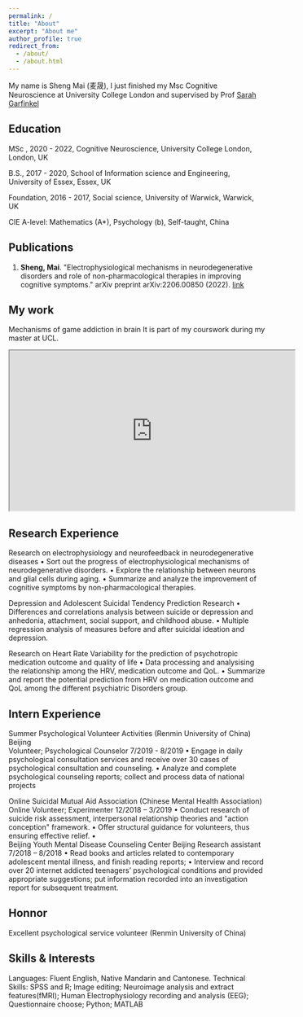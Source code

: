 ```yaml
---
permalink: /
title: "About"
excerpt: "About me"
author_profile: true
redirect_from: 
  - /about/
  - /about.html
---
```


My name is Sheng Mai (麦晟), I just finished my Msc Cognitive Neuroscience at University College London and supervised by Prof [Sarah Garfinkel](https://www.ucl.ac.uk/icn/sarah-garfinkel)

## Education 

MSc , 2020 - 2022, Cognitive Neuroscience, University College London, London, UK

B.S., 2017 - 2020, School of Information science and Engineering, University of Essex, Essex, UK

Foundation, 2016 - 2017, Social science, University of Warwick, Warwick, UK

CIE A-level: Mathematics (A*), Psychology (b), Self-taught, China

## Publications

1. **Sheng, Mai**. "Electrophysiological mechanisms in neurodegenerative disorders and role of non-pharmacological therapies in improving cognitive symptoms." arXiv preprint arXiv:2206.00850 (2022). [link](https://arxiv.org/abs/2206.00850)

## My work
 Mechanisms of game addiction in brain
 It is part of my courswork during my master at UCL.
 
<p align="center">
<iframe width="560" height="315" src="https://www.youtube.com/watch?v=LXbxsOTjcqo" title="YouTube video player" fameborder="0" allow="accelerometer; autoplay; clipboard-write; encrypted-media; gyroscope; picture-in-picture" allowfullscreen></iframe>

</p> 

## Research Experience

Research on electrophysiology and neurofeedback in neurodegenerative diseases
•	Sort out the progress of electrophysiological mechanisms of neurodegenerative disorders.
•	Explore the relationship between neurons and glial cells during aging.
•	Summarize and analyze the improvement of cognitive symptoms by non-pharmacological therapies.

Depression and Adolescent Suicidal Tendency Prediction Research
•	Differences and correlations analysis between suicide or depression and anhedonia, attachment, social support, and childhood abuse.
•	Multiple regression analysis of measures before and after suicidal ideation and depression.

Research on Heart Rate Variability for the prediction of psychotropic medication outcome and quality of life
•	Data processing and analysising the relationship among the HRV, medication outcome and QoL.
•	Summarize and report the potential prediction from HRV on medication outcome and QoL among the different psychiatric Disorders group.

## Intern Experience
Summer Psychological Volunteer Activities (Renmin University of China)                                              Beijing                      
Volunteer; Psychological Counselor                                                                                                    7/2019 - 8/2019
•	Engage in daily psychological consultation services and receive over 30 cases of psychological consultation and counseling.
•	Analyze and complete psychological counseling reports; collect and process data of national projects

Online Suicidal Mutual Aid Association (Chinese Mental Health Association)                                       Online
Volunteer; Experimenter                                                                                                               12/2018 – 3/2019
•	Conduct research of suicide risk assessment, interpersonal relationship theories and "action conception" framework.
•	Offer structural guidance for volunteers, thus ensuring effective relief.
•	
Beijing Youth Mental Disease Counseling Center                                                                           Beijing
Research assistant                                                                                                                     7/2018 – 8/2018
•	Read books and articles related to contemporary adolescent mental illness, and finish reading reports;
•	Interview and record over 20 internet addicted teenagers’ psychological conditions and provided appropriate suggestions; put information recorded into an investigation report for subsequent treatment.

## Honnor 
Excellent psychological service volunteer (Renmin University of China)      

## Skills & Interests
Languages: Fluent English, Native Mandarin and Cantonese.
Technical Skills: SPSS and R; Image editing; Neuroimage analysis and extract features(fMRI); Human Electrophysiology recording and analysis (EEG); Questionnaire choose; Python; MATLAB
